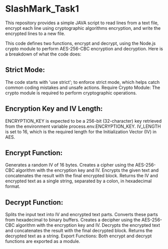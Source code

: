 # SlashMark_Task1
This repository provides a simple JAVA script to read lines from a text file, encrypt each line using cryptographic algorithms encryption, and write the encrypted lines to a new file.

This code defines two functions, encrypt and decrypt, using the Node.js crypto module to perform AES-256-CBC encryption and decryption. Here is a breakdown of what the code does:

## Strict Mode: 
The code starts with 'use strict'; to enforce strict mode, which helps catch common coding mistakes and unsafe actions.
Require Crypto Module: The crypto module is required to perform cryptographic operations.

## Encryption Key and IV Length:
ENCRYPTION_KEY is expected to be a 256-bit (32-character) key retrieved from the environment variable process.env.ENCRYPTION_KEY.
IV_LENGTH is set to 16, which is the required length for the Initialization Vector (IV) in AES.

## Encrypt Function:
Generates a random IV of 16 bytes.
Creates a cipher using the AES-256-CBC algorithm with the encryption key and IV.
Encrypts the given text and concatenates the result with the final encrypted block.
Returns the IV and encrypted text as a single string, separated by a colon, in hexadecimal format.

## Decrypt Function:
Splits the input text into IV and encrypted text parts.
Converts these parts from hexadecimal to binary buffers.
Creates a decipher using the AES-256-CBC algorithm with the encryption key and IV.
Decrypts the encrypted text and concatenates the result with the final decrypted block.
Returns the decrypted text as a string.
Export Functions: Both encrypt and decrypt functions are exported as a module.

